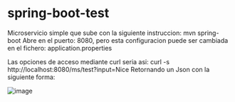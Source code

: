# spring-boot-test
Microservicio simple que sube con la siguiente instruccion: mvn spring-boot
Abre en el puerto: 8080, pero esta configuracion puede ser cambiada en el fichero: application.properties

Las opciones de acceso mediante curl seria asi: curl -s http://localhost:8080/ms/test?input=Nice
Retornando un Json con la siguiente forma:

![image](https://github.com/samuelngarciar/spring-boot-test/assets/84947793/2825075d-c844-4dd5-94cb-b2d41db0d053)

